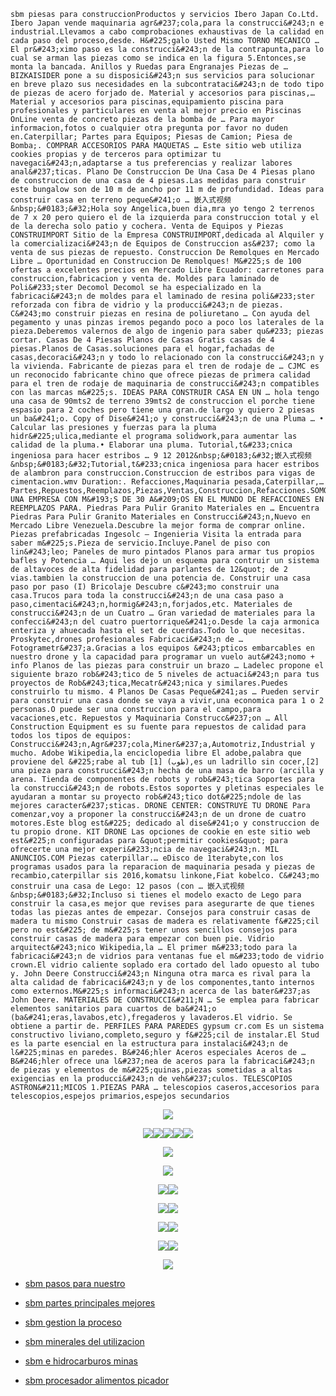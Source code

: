 
```
sbm piesas para construccionProductos y servicios Ibero Japan Co.Ltd. Ibero Japan vende maquinaria agr&#237;cola,para la construcci&#243;n e industrial.Llevamos a cabo comprobaciones exhaustivas de la calidad en cada paso del proceso,desde. H&#225;galo Usted Mismo TORNO MECANICO … El pr&#243;ximo paso es la construcci&#243;n de la contrapunta,para lo cual se arman las piezas como se indica en la figura 5.Entonces,se monta la bancada. Anillos y Ruedas para Engranajes Piezas de … BIZKAISIDER pone a su disposici&#243;n sus servicios para solucionar en breve plazo sus necesidades en la subcontrataci&#243;n de todo tipo de piezas de acero forjado de. Material y accesorios para piscinas,… Material y accesorios para piscinas,equipamiento piscina para profesionales y particulares en venta al mejor precio en Piscinas OnLine venta de concreto piezas de la bomba de … Para mayor informacion,fotos o cualquier otra pregunta por favor no duden en.Caterpillar; Partes para Equipos; Piesas de Camion; Piesa de Bomba;. COMPRAR ACCESORIOS PARA MAQUETAS … Este sitio web utiliza cookies propias y de terceros para optimizar tu navegaci&#243;n,adaptarse a tus preferencias y realizar labores anal&#237;ticas. Plano De Construccion De Una Casa De 4 Piesas plano de construccion de una casa de 4 piesas.Las medidas para construir este bungalow son de 10 m de ancho por 11 m de profundidad. Ideas para construir casa en terreno peque&#241;o … 嵌入式视频&nbsp;&#0183;&#32;Hola soy Angelica,buen dia,mra yo tengo 2 terrenos de 7 x 20 pero quiero el de la izquierda para construccion total y el de la derecha solo patio y cochera. Venta de Equipos y Piezas CONSTRUIMPORT Sitio de la Empresa CONSTRUIMPORT,dedicada al Alquiler y la comercializaci&#243;n de Equipos de Construccion as&#237; como la venta de sus piezas de repuesto. Construccion De Remolques en Mercado Libre … Oportunidad en Construccion De Remolques! M&#225;s de 100 ofertas a excelentes precios en Mercado Libre Ecuador: carretones para construccion,fabricacion y venta de. Moldes para laminado de Poli&#233;ster Decomol Decomol se ha especializado en la fabricaci&#243;n de moldes para el laminado de resina poli&#233;ster reforzada con fibra de vidrio y la producci&#243;n de piezas. C&#243;mo construir piezas en resina de poliuretano … Con ayuda del pegamento y unas pinzas iremos pegando poco a poco los laterales de la pieza.Deberemos valernos de algo de ingenio para saber qu&#233; piezas cortar. Casas De 4 Piesas Planos de Casas Gratis casas de 4 piesas.Planos de Casas.soluciones para el hogar,fachadas de casas,decoraci&#243;n y todo lo relacionado con la construcci&#243;n y la vivienda. Fabricante de piezas para el tren de rodaje de … CJMC es un reconocido fabricante chino que ofrece piezas de primera calidad para el tren de rodaje de maquinaria de construcci&#243;n compatibles con las marcas m&#225;s. IDEAS PARA CONSTRUIR CASA EN UN … hola tengo una casa de 90mts2 de terreno 39mts2 de construccion el porche tiene espasio para 2 coches pero tiene una gran.de largo y quiero 2 piesas un ba&#241;o. Copy of Dise&#241;o y construcci&#243;n de una Pluma … • Calcular las presiones y fuerzas para la pluma hidr&#225;ulica,mediante el programa solidwork,para aumentar las calidad de la pluma.• Elaborar una pluma. Tutorial,t&#233;cnica ingeniosa para hacer estribos … 9 12 2012&nbsp;&#0183;&#32;嵌入式视频&nbsp;&#0183;&#32;Tutorial,t&#233;cnica ingeniosa para hacer estribos de alambron para construccion.Construccion de estribos para vigas de cimentacion.wmv Duration:. Refacciones,Maquinaria pesada,Caterpillar,… Partes,Repuestos,Reemplazos,Piezas,Ventas,Construccion,Refacciones.SOMOS UNA EMPRESA CON M&#193;S DE 30 A&#209;OS EN EL MUNDO DE REFACCIONES EN REEMPLAZOS PARA. Piedras Para Pulir Granito Materiales en … Encuentra Piedras Para Pulir Granito Materiales en Construcci&#243;n,Nuevo en Mercado Libre Venezuela.Descubre la mejor forma de comprar online. Piezas prefabricadas Ingesolc — Ingenieria Visita la entrada para saber m&#225;s.Pieza de servicio.Incluye.Panel de piso con lin&#243;leo; Paneles de muro pintados Planos para armar tus propios bafles y Potencia … Aqui les dejo un esquema para contruir un sistema de altavoces de alta fidelidad para parlantes de 12&quot; de 2 vias.tambien la construccion de una potencia de. Construir una casa paso por paso (I) Bricolaje Descubre c&#243;mo construir una casa.Trucos para toda la construcci&#243;n de una casa paso a paso,cimentaci&#243;n,hormig&#243;n,forjados,etc. Materiales de construcci&#243;n de un Cuatro … Gran variedad de materiales para la confecci&#243;n del cuatro puertorrique&#241;o.Desde la caja armonica enteriza y ahuecada hasta el set de cuerdas.Todo lo que necesitas. Proskytec,drones profesionales Fabricaci&#243;n de … Fotogrametr&#237;a.Gracias a los equipos &#243;pticos embarcables en nuestro drone y la capacidad para programar un vuelo aut&#243;nomo + info Planos de las piezas para construir un brazo … Ladelec propone el siguiente brazo rob&#243;tico de 5 niveles de actuaci&#243;n para tus proyectos de Rob&#243;tica,Mecatr&#243;nica y similares.Puedes construirlo tu mismo. 4 Planos De Casas Peque&#241;as … Pueden servir para construir una casa donde se vaya a vivir,una economica para 1 o 2 personas.O puede ser una construccion para el campo,para vacaciones,etc. Repuestos y Maquinaria Construcc&#237;on … All Construction Equipment es su fuente para repuestos de calidad para todos los tipos de equipos: Construcci&#243;n,Agr&#237;cola,Miner&#237;a,Automotriz,Industrial y mucho. Adobe Wikipedia,la enciclopedia libre El adobe,palabra que proviene del &#225;rabe al tub [1] (طوب),es un ladrillo sin cocer,[2] una pieza para construcci&#243;n hecha de una masa de barro (arcilla y arena. Tienda de componentes de robots y rob&#243;tica Soportes para la construcci&#243;n de robots.Estos soportes y pletinas especiales le ayudaran a montar su proyecto rob&#243;tico dot&#225;ndole de las mejores caracter&#237;sticas. DRONE CENTER: CONSTRUYE TU DRONE Para comenzar,voy a proponer la construcci&#243;n de un drone de cuatro motores.Este blog est&#225; dedicado al dise&#241;o y construccion de tu propio drone. KIT DRONE Las opciones de cookie en este sitio web est&#225;n configuradas para &quot;permitir cookies&quot; para ofrecerte una mejor experi&#233;ncia de navegaci&#243;n. MIL ANUNCIOS.COM Piezas caterpillar.… eDisco de 1terabyte,con los programas usados para la reparacion de maquinaria pesada y piezas de recambio,caterpillar sis 2016,komatsu linkone,Fiat kobelco. C&#243;mo construir una casa de Lego: 12 pasos (con … 嵌入式视频&nbsp;&#0183;&#32;Incluso si tienes el modelo exacto de Lego para construir la casa,es mejor que revises para asegurarte de que tienes todas las piezas antes de empezar. Consejos para construir casas de madera tu mismo Construir casas de madera es relativamente f&#225;cil pero no est&#225; de m&#225;s tener unos sencillos consejos para construir casas de madera para empezar con buen pie. Vidrio arquitect&#243;nico Wikipedia,la … El primer m&#233;todo para la fabricaci&#243;n de vidrios para ventanas fue el m&#233;todo de vidrio crown.El vidrio caliente soplado era cortado del lado opuesto al tubo y. John Deere Construcci&#243;n Ninguna otra marca es rival para la alta calidad de fabricaci&#243;n y de los componentes,tanto internos como externos.M&#225;s informaci&#243;n acerca de las bater&#237;as John Deere. MATERIALES DE CONSTRUCCI&#211;N … Se emplea para fabricar elementos sanitarios para cuartos de ba&#241;o (ba&#241;eras,lavabos,etc),fregaderos y lavaderos.El vidrio. Se obtiene a partir de. PERFILES PARA PAREDES gypsum cr.com Es un sistema constructivo liviano,completo,seguro y f&#225;cil de instalar.El Stud es la parte esencial en la estructura para instalaci&#243;n de l&#225;minas en paredes. B&#246;hler Aceros especiales Aceros de … B&#246;hler ofrece una l&#237;nea de aceros para la fabricaci&#243;n de piezas y elementos de m&#225;quinas,piezas sometidas a altas exigencias en la producci&#243;n de veh&#237;culos. TELESCOPIOS ASTRON&#211;MICOS 1.PIEZAS PARA … telescopios caseros,accesorios para telescopios,espejos primarios,espejos secundarios 
```

<div align="center">

<a href="https://es-crusher.shibang-china.com/github&k=sbm+piesas+para+construccion"><img src="https://static.shibang-china.com/es/crusher/logo.jpg"></a>

<a href="https://es-crusher.shibang-china.com/github&k=sbm+piesas+para+construccion"><img src="https://static.shibang-china.com/es/crusher/index.jpg"></a><a href="https://es-crusher.shibang-china.com/material.htmlgithub&k=sbm+piesas+para+construccion"><img src="https://static.shibang-china.com/es/crusher/material.jpg"></a><a href="https://es-crusher.shibang-china.com/application.htmlgithub&k=sbm+piesas+para+construccion"><img src="https://static.shibang-china.com/es/crusher/application.jpg"></a><a href="https://es-crusher.shibang-china.com/aboutus.htmlgithub&k=sbm+piesas+para+construccion"><img src="https://static.shibang-china.com/es/crusher/aboutus.jpg"></a><a href="https://es-crusher.shibang-china.com/contact.htmlgithub&k=sbm+piesas+para+construccion"><img src="https://static.shibang-china.com/es/crusher/contact.jpg"></a>

<a href="https://es-crusher.shibang-china.com/github&k=sbm+piesas+para+construccion"><img src="https://static.shibang-china.com/es/crusher/banner.jpg"></a>

<a href="https://swt.shibang-china.com/github&k=sbm+piesas+para+construccion"><img src="https://static.shibang-china.com/es/crusher/text.jpg"></a>

<a href="https://swt.shibang-china.com/github&k=sbm+piesas+para+construccion"><img src="https://static.shibang-china.com/es/crusher/chat.jpg"></a><a href="https://es-crusher.shibang-china.com/contact.htmlgithub&k=sbm+piesas+para+construccion"><img src="https://static.shibang-china.com/es/crusher/message.jpg"></a>

<a href="https://es-crusher.shibang-china.com/products/pe.htmlgithub&k=sbm+piesas+para+construccion"><img src="https://static.shibang-china.com/es/crusher/pe.jpg"></a><a href="https://es-crusher.shibang-china.com/products/pf.htmlgithub&k=sbm+piesas+para+construccion"><img src="https://static.shibang-china.com/es/crusher/pf.jpg"></a>

<a href="https://es-crusher.shibang-china.com/products/hpt.htmlgithub&k=sbm+piesas+para+construccion"><img src="https://static.shibang-china.com/es/crusher/hpt.jpg"></a><a href="https://es-crusher.shibang-china.com/products/vsi.htmlgithub&k=sbm+piesas+para+construccion"><img src="https://static.shibang-china.com/es/crusher/vsi.jpg"></a>

<a href="https://es-crusher.shibang-china.com/products/klv.htmlgithub&k=sbm+piesas+para+construccion"><img src="https://static.shibang-china.com/es/crusher/klv.jpg"></a><a href="https://es-crusher.shibang-china.com/products/portable.htmlgithub&k=sbm+piesas+para+construccion"><img src="https://static.shibang-china.com/es/crusher/portable.jpg"></a>

<a href="https://swt.shibang-china.com/github&k=sbm+piesas+para+construccion"><img src="https://static.shibang-china.com/es/crusher/case.jpg"></a>

</div>


* [sbm pasos para nuestro](sbm%20pasos%20para%20nuestro.md)

* [sbm partes principales mejores](sbm%20partes%20principales%20mejores.md)

* [sbm gestion la proceso](sbm%20gestion%20la%20proceso.md)

* [sbm minerales del utilizacion](sbm%20minerales%20del%20utilizacion.md)

* [sbm e hidrocarburos minas](sbm%20e%20hidrocarburos%20minas.md)

* [sbm procesador alimentos picador](sbm%20procesador%20alimentos%20picador.md)